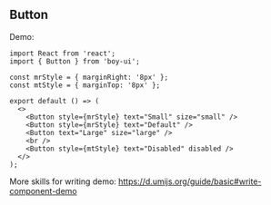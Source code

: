 ## Button

Demo:

```tsx
import React from 'react';
import { Button } from 'boy-ui';

const mrStyle = { marginRight: '8px' };
const mtStyle = { marginTop: '8px' };

export default () => (
  <>
    <Button style={mrStyle} text="Small" size="small" />
    <Button style={mrStyle} text="Default" />
    <Button text="Large" size="large" />
    <br />
    <Button style={mtStyle} text="Disabled" disabled />
  </>
);
```

More skills for writing demo: https://d.umijs.org/guide/basic#write-component-demo

